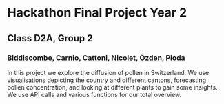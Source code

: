 # Hackathon Final Project Year 2
## Class D2A, Group 2
### [Biddiscombe](https://github.com/ambiddisco), [Carnio](https://github.com/qLessqndr), [Cattoni](https://github.com/ManuCa93), [Nicolet](https://github.com/PaoloNicolet ), [Özden](https://github.com/tatarkadir), [Pioda](https://github.com/Thetommigun432)

In this project we explore the diffusion of pollen in Switzerland. We use visualisations depicting the country and different cantons, forecasting pollen concentration, and looking at different plants to gain some insights. We use API calls and various functions for our total overview. 
